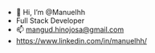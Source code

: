 - 👋 Hi, I’m @Manuelhh 
-   Full Stack Developer
- 📫 mangud.hinojosa@gmail.com 
- https://www.linkedin.com/in/manuelhh/

<!---
Manuelhh/Manuelhh is a ✨ special ✨ repository because its `README.md` (this file) appears on your GitHub profile.
You can click the Preview link to take a look at your changes.
--->
